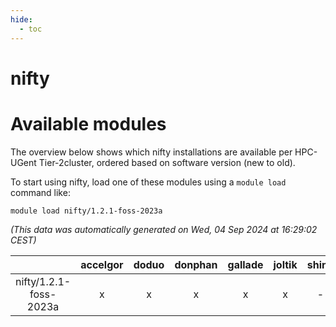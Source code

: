 ```yaml
---
hide:
  - toc
---
```


nifty
=====

# Available modules


The overview below shows which nifty installations are available per HPC-UGent Tier-2cluster, ordered based on software version (new to old).

To start using nifty, load one of these modules using a `module load` command like:

```shell
module load nifty/1.2.1-foss-2023a
```

*(This data was automatically generated on Wed, 04 Sep 2024 at 16:29:02 CEST)*  

| |accelgor|doduo|donphan|gallade|joltik|shinx|skitty|
| :---: | :---: | :---: | :---: | :---: | :---: | :---: | :---: |
|nifty/1.2.1-foss-2023a|x|x|x|x|x|-|x|
